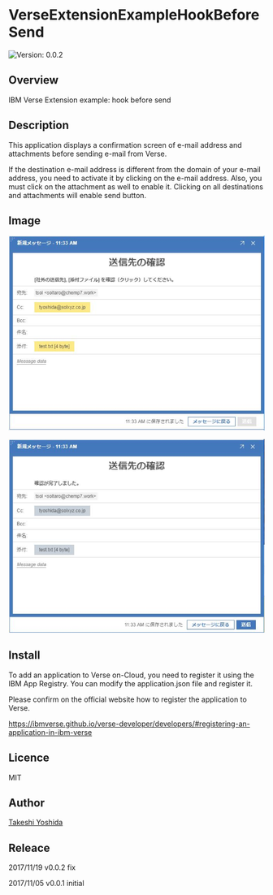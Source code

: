 # VerseExtensionExampleHookBeforeSend
![Version: 0.0.2](https://img.shields.io/badge/Version-0.0.2-green.svg)

## Overview

IBM Verse Extension example: hook before send 


## Description

This application displays a confirmation screen of e-mail address and attachments before sending e-mail from Verse.

If the destination e-mail address is different from the domain of your e-mail address, you need to activate it by clicking on the e-mail address.
Also, you must click on the attachment as well to enable it.
Clicking on all destinations and attachments will enable send button.


## Image
![Image](https://github.com/chemp7/VerseExtensionExampleHookBeforeSend/blob/master/image/HookBeforeSend_Image01.png)

![Image](https://github.com/chemp7/VerseExtensionExampleHookBeforeSend/blob/master/image/HookBeforeSend_Image02.png)

## Install

To add an application to Verse on-Cloud, you need to register it using the IBM App Registry. 
You can modify the application.json file and register it.

Please confirm on the official website how to register the application to Verse.

https://ibmverse.github.io/verse-developer/developers/#registering-an-application-in-ibm-verse

## Licence

MIT


## Author

[Takeshi Yoshida](https://github.com/chemp7)


## Releace

2017/11/19 v0.0.2 fix

2017/11/05 v0.0.1 initial
